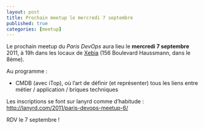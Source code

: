 ```yaml
---
layout: post
title: Prochain meetup le mercredi 7 septembre
published: true
categories: [meetup]
---
```


Le prochain meetup du *Paris DevOps* aura lieu le **mercredi 7 septembre** 2011, à 19h dans les locaux de [Xebia](http://www.xebia.fr/) (156 Boulevard Haussmann, dans le 8ème).

Au programme :

-   CMDB (avec iTop), où l’art de définir (et représenter) tous les liens entre métier / application / briques techniques

Les inscriptions se font sur lanyrd comme d’habitude : <http://lanyrd.com/2011/paris-devops-meetup-6/>

RDV le 7 septembre !
